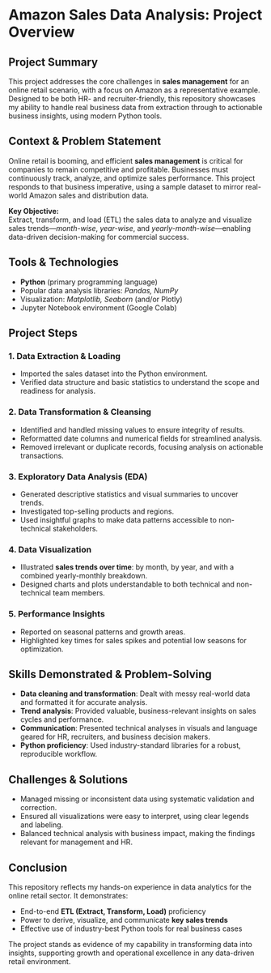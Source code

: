 # Amazon Sales Data Analysis: Project Overview

## Project Summary

This project addresses the core challenges in **sales management** for an online retail scenario, with a focus on Amazon as a representative example. Designed to be both HR- and recruiter-friendly, this repository showcases my ability to handle real business data from extraction through to actionable business insights, using modern Python tools.

## Context & Problem Statement

Online retail is booming, and efficient **sales management** is critical for companies to remain competitive and profitable. Businesses must continuously track, analyze, and optimize sales performance. This project responds to that business imperative, using a sample dataset to mirror real-world Amazon sales and distribution data.

**Key Objective:**  
Extract, transform, and load (ETL) the sales data to analyze and visualize sales trends—*month-wise*, *year-wise*, and *yearly-month-wise*—enabling data-driven decision-making for commercial success.

## Tools & Technologies

- **Python** (primary programming language)
- Popular data analysis libraries: *Pandas, NumPy*
- Visualization: *Matplotlib, Seaborn* (and/or Plotly)
- Jupyter Notebook environment (Google Colab)

## Project Steps

### 1. Data Extraction & Loading
- Imported the sales dataset into the Python environment.
- Verified data structure and basic statistics to understand the scope and readiness for analysis.

### 2. Data Transformation & Cleansing
- Identified and handled missing values to ensure integrity of results.
- Reformatted date columns and numerical fields for streamlined analysis.
- Removed irrelevant or duplicate records, focusing analysis on actionable transactions.

### 3. Exploratory Data Analysis (EDA)
- Generated descriptive statistics and visual summaries to uncover trends.
- Investigated top-selling products and regions.
- Used insightful graphs to make data patterns accessible to non-technical stakeholders.

### 4. Data Visualization
- Illustrated **sales trends over time**: by month, by year, and with a combined yearly-monthly breakdown.
- Designed charts and plots understandable to both technical and non-technical team members.

### 5. Performance Insights
- Reported on seasonal patterns and growth areas.
- Highlighted key times for sales spikes and potential low seasons for optimization.

## Skills Demonstrated & Problem-Solving

- **Data cleaning and transformation**: Dealt with messy real-world data and formatted it for accurate analysis.
- **Trend analysis**: Provided valuable, business-relevant insights on sales cycles and performance.
- **Communication**: Presented technical analyses in visuals and language geared for HR, recruiters, and business decision makers.
- **Python proficiency**: Used industry-standard libraries for a robust, reproducible workflow.

## Challenges & Solutions

- Managed missing or inconsistent data using systematic validation and correction.
- Ensured all visualizations were easy to interpret, using clear legends and labeling.
- Balanced technical analysis with business impact, making the findings relevant for management and HR.

## Conclusion

This repository reflects my hands-on experience in data analytics for the online retail sector. It demonstrates:

- End-to-end **ETL (Extract, Transform, Load)** proficiency
- Power to derive, visualize, and communicate **key sales trends**
- Effective use of industry-best Python tools for real business cases

The project stands as evidence of my capability in transforming data into insights, supporting growth and operational excellence in any data-driven retail environment.
